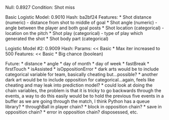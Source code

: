 Null: 0.8927
    Condition: Shot miss

Basic Logistic Model: 0.9010
    Hash: ba2bf24
    Features:
        * Shot distance (numeric) - distance from shot to middle of goal
        * Shot angle (numeric) - angle between the player and both goal posts
        * Shot location (categorical) - location on the pitch
        * Shot play (categorical) - type of play which generated the shot
        * Shot body part (categorical)

Logistic Model #2: 0.9009
    Hash: 
    Params:
        << Basic
        * Max iter increased to 500
    Features:
        << Basic
        * Big chance (boolean)

Future:
    * distance * angle
    * day of month
    * day of week
    * fastBreak
    * firstTouch
    * isAssisted
    * isOppositionError
    * dark arts would be to include categorical variable for team, basically cheating but...possible?
    * another dark art would be to include opposition for categorical...again, feels like cheating
    and may leak into prediction model?
    * could look at doing the chain variables, the problem is that it is tricky to go backwards
    through the events, a way to do this easily would be to hold the previous five events in a
    buffer as we are going through the match, I think Python has a queue library?
        * throughBall in player chain?
        * block in opposition chain?
        * save in opposition chain?
        * error in opposition chain? disposessed, etc.
